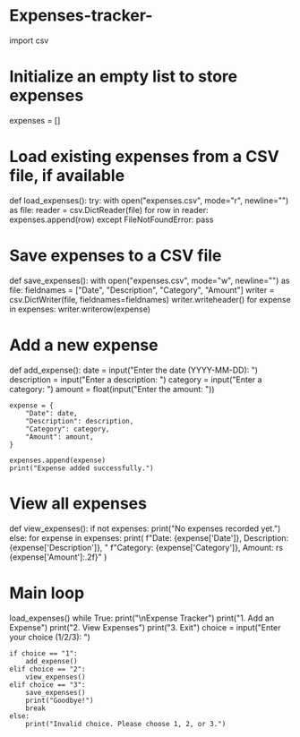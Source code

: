 # Expenses-tracker-
import csv

# Initialize an empty list to store expenses
expenses = []

# Load existing expenses from a CSV file, if available
def load_expenses():
    try:
        with open("expenses.csv", mode="r", newline="") as file:
            reader = csv.DictReader(file)
            for row in reader:
                expenses.append(row)
    except FileNotFoundError:
        pass

# Save expenses to a CSV file
def save_expenses():
    with open("expenses.csv", mode="w", newline="") as file:
        fieldnames = ["Date", "Description", "Category", "Amount"]
        writer = csv.DictWriter(file, fieldnames=fieldnames)
        writer.writeheader()
        for expense in expenses:
            writer.writerow(expense)

# Add a new expense
def add_expense():
    date = input("Enter the date (YYYY-MM-DD): ")
    description = input("Enter a description: ")
    category = input("Enter a category: ")
    amount = float(input("Enter the amount: "))

    expense = {
        "Date": date,
        "Description": description,
        "Category": category,
        "Amount": amount,
    }

    expenses.append(expense)
    print("Expense added successfully.")

# View all expenses
def view_expenses():
    if not expenses:
        print("No expenses recorded yet.")
    else:
        for expense in expenses:
            print(
                f"Date: {expense['Date']}, Description: {expense['Description']}, "
                f"Category: {expense['Category']}, Amount: rs {expense['Amount']:.2f}"
            )

# Main loop
load_expenses()
while True:
    print("\nExpense Tracker")
    print("1. Add an Expense")
    print("2. View Expenses")
    print("3. Exit")
    choice = input("Enter your choice (1/2/3): ")

    if choice == "1":
        add_expense()
    elif choice == "2":
        view_expenses()
    elif choice == "3":
        save_expenses()
        print("Goodbye!")
        break
    else:
        print("Invalid choice. Please choose 1, 2, or 3.")
